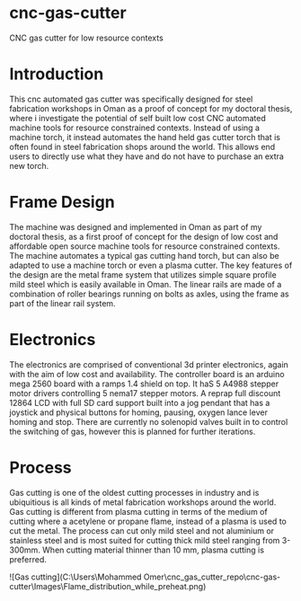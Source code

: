 # cnc-gas-cutter
CNC gas cutter for low resource contexts

# Introduction

This cnc automated gas cutter was specifically designed for steel fabrication workshops in Oman as a proof of concept for my doctoral thesis, where i investigate the potential of self built low cost CNC automated machine tools for resource constrained contexts. Instead of using a machine torch, it instead automates the hand held gas cutter torch that is often found in steel fabrication shops around the world. This allows end users to directly use what they have and do not have to purchase an extra new torch. 

<Insert picture>

# Frame Design
  
The machine was designed and implemented in Oman as part of my doctoral thesis, as a first proof of concept for the design of low cost and affordable open source machine tools for resource constrained contexts. The machine automates a typical gas cutting hand torch, but can also be adapted to use a machine torch or even a plasma cutter. The key features of the design are the metal frame system that utilizes simple square profile mild steel which is easily available in Oman. The linear rails are made of a combination of roller bearings running on bolts as axles, using the frame as part of the linear rail system.

# Electronics

The electronics are comprised of conventional 3d printer electronics, again with the aim of low cost and availability. The controller board is an arduino mega 2560 board with a ramps 1.4 shield on top. It haS 5 A4988 stepper motor drivers controlling 5 nema17 stepper motors. A reprap full discount 12864 LCD with full SD card support built into a jog pendant that has a joystick and physical buttons for homing, pausing, oxygen lance lever homing and stop. There are currently no solenopid valves built in to control the switching of gas, however this is planned for further iterations.

# Process

Gas cutting is one of the oldest cutting processes in industry and is ubiquitious is all kinds of metal fabrication workshops around the world. Gas cutting is different from plasma cutting in terms of the medium of cutting where a acetylene or propane flame, instead of a plasma is used to cut the metal. The process can cut only mild steel and not aluminium or stainless steel and is most suited for cutting thick mild steel ranging from 3-300mm. When cutting material thinner than 10 mm, plasma cutting is preferred. 

![Gas cutting](C:\Users\Mohammed Omer\cnc_gas_cutter_repo\cnc-gas-cutter\Images\Flame_distribution_while_preheat.png)